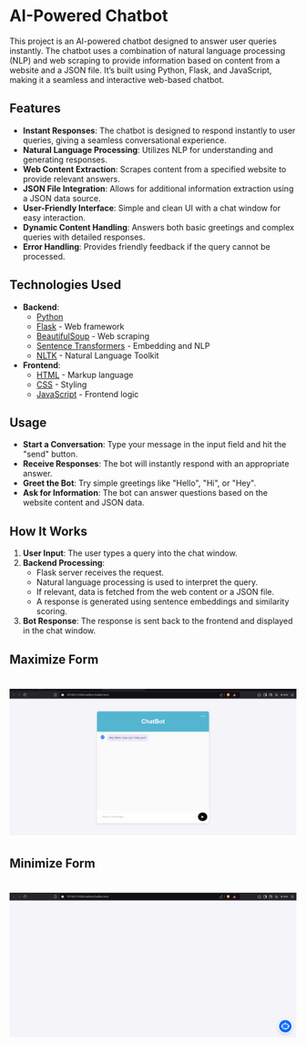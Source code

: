 #  AI-Powered Chatbot

This project is an AI-powered chatbot designed to answer user queries instantly. The chatbot uses a combination of natural language processing (NLP) and web scraping to provide information based on content from a website and a JSON file. It’s built using Python, Flask, and JavaScript, making it a seamless and interactive web-based chatbot.

## Features

- **Instant Responses**: The chatbot is designed to respond instantly to user queries, giving a seamless conversational experience.
- **Natural Language Processing**: Utilizes NLP for understanding and generating responses.
- **Web Content Extraction**: Scrapes content from a specified website to provide relevant answers.
- **JSON File Integration**: Allows for additional information extraction using a JSON data source.
- **User-Friendly Interface**: Simple and clean UI with a chat window for easy interaction.
- **Dynamic Content Handling**: Answers both basic greetings and complex queries with detailed responses.
- **Error Handling**: Provides friendly feedback if the query cannot be processed.

## Technologies Used

- **Backend**:
  - [Python](https://www.python.org/)
  - [Flask](https://flask.palletsprojects.com/) - Web framework
  - [BeautifulSoup](https://www.crummy.com/software/BeautifulSoup/) - Web scraping
  - [Sentence Transformers](https://www.sbert.net/) - Embedding and NLP
  - [NLTK](https://www.nltk.org/) - Natural Language Toolkit
- **Frontend**:
  - [HTML](https://developer.mozilla.org/en-US/docs/Web/HTML) - Markup language
  - [CSS](https://developer.mozilla.org/en-US/docs/Web/CSS) - Styling
  - [JavaScript](https://developer.mozilla.org/en-US/docs/Web/JavaScript) - Frontend logic

## Usage

- **Start a Conversation**: Type your message in the input field and hit the "send" button.
- **Receive Responses**: The bot will instantly respond with an appropriate answer.
- **Greet the Bot**: Try simple greetings like "Hello", "Hi", or "Hey".
- **Ask for Information**: The bot can answer questions based on the website content and JSON data.


## How It Works

1. **User Input**: The user types a query into the chat window.
2. **Backend Processing**:
   - Flask server receives the request.
   - Natural language processing is used to interpret the query.
   - If relevant, data is fetched from the web content or a JSON file.
   - A response is generated using sentence embeddings and similarity scoring.
3. **Bot Response**: The response is sent back to the frontend and displayed in the chat window.

## Maximize Form
# <img src="https://github.com/Sushanthsush43/WebsiteChatBot_NLP_DataScience/blob/main/assets/images/Screenshot%20(242).png" alt="Image Alt Text" style="width:900px;" />

## Minimize Form
# <img src="https://github.com/Sushanthsush43/WebsiteChatBot_NLP_DataScience/blob/main/assets/images/Screenshot%20(243).png" alt="Image Alt Text" style="width:900px;" />
